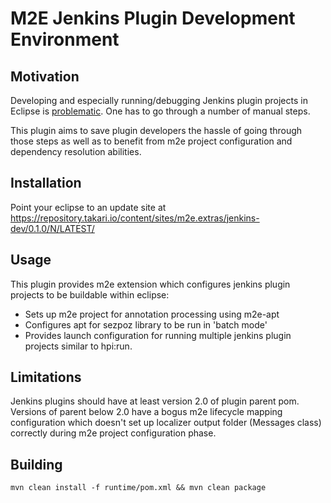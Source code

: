 # M2E Jenkins Plugin Development Environment

## Motivation
Developing and especially running/debugging Jenkins plugin projects in Eclipse is [problematic](https://wiki.jenkins-ci.org/display/JENKINS/Eclipse+alternative+build+setup). One has to go through a number of manual steps.

This plugin aims to save plugin developers the hassle of going through those steps as well as to benefit from m2e project configuration and dependency resolution abilities.

## Installation
Point your eclipse to an update site at https://repository.takari.io/content/sites/m2e.extras/jenkins-dev/0.1.0/N/LATEST/

## Usage
This plugin provides m2e extension which configures jenkins plugin projects to be buildable within eclipse:
* Sets up m2e project for annotation processing using m2e-apt
* Configures apt for sezpoz library to be run in 'batch mode'
* Provides launch configuration for running multiple jenkins plugin projects similar to hpi:run.

## Limitations
Jenkins plugins should have at least version 2.0 of plugin parent pom. Versions of parent below 2.0 have a bogus m2e lifecycle mapping configuration which doesn't set up localizer output folder (Messages class) correctly during m2e project configuration phase.

## Building
`mvn clean install -f runtime/pom.xml && mvn clean package`

